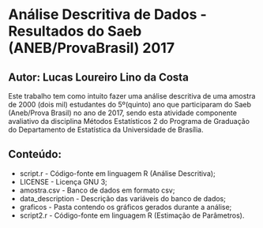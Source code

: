 # Análise Descritiva de Dados - Resultados do Saeb (ANEB/ProvaBrasil) 2017
## Autor: Lucas Loureiro Lino da Costa



Este trabalho tem como intuito fazer uma análise descritiva de uma amostra de 2000 (dois mil) estudantes do 5º(quinto) ano que participaram do Saeb (Aneb/Prova Brasil) no ano de 2017, sendo esta atividade componente avaliativo da disciplina Métodos Estatísticos 2 do Programa de Graduação do Departamento de Estatística da Universidade de Brasília.


## Conteúdo:

* script.r  - Código-fonte em linguagem R (Análise Descritiva);
* LICENSE - Licença GNU 3;
* amostra.csv - Banco de dados em formato csv;
* data_description - Descrição das variáveis do banco de dados;
* graficos - Pasta contendo os gráficos gerados durante a análise;
* script2.r - Código-fonte em linguagem R (Estimação de Parâmetros).


